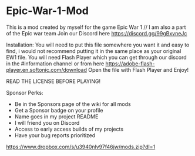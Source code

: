 # Epic-War-1-Mod
This is a mod created by myself for the game Epic War 1 // I am also a part of the Epic war team Join our Discord here https://discord.gg/99gBxvneJc

Installation: You will need to put this file somewhere you want it and easy to find, i would not recommend putting it in the same place as your original EW1 file. You will need Flash Player which you can get through our discord in the #information channel or from here https://adobe-flash-player.en.softonic.com/download Open the file with Flash Player and Enjoy!

READ THE LICENSE BEFORE PLAYING!

Sponsor Perks:

- Be in the Sponsors page of the wiki for all mods
- Get a Sponsor badge on your profile
- Name goes in my project README
- I will friend you on Discord
- Access to early access builds of my projects
- Have your bug reports prioritized

https://www.dropbox.com/s/u3940nlv97f46jw/mods.zip?dl=1
